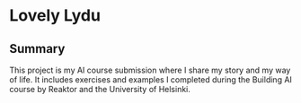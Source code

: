 # Lovely Lydu
## Summary

This project is my AI course submission where I share my story and my way of life. It includes exercises and examples I completed during the Building AI course by Reaktor and the University of Helsinki.
